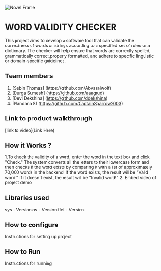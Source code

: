 
![Novel Frame](https://github.com/TH-Activities/saturday-hack-night-template/assets/90635335/4c26e8ac-2dd1-4d75-8e1a-9f7585e3b381)


#  WORD VALIDITY CHECKER
This project aims to develop a software tool that can validate the correctness of words or strings according to a specified set of rules or a dictionary. The checker will help ensure that words are correctly spelled, grammatically correct,properly formatted, and adhere to specific linguistic or domain-specific guidelines.
## Team members
1. [Sebin Thomas] (https://github.com/Abyssalwolf)
2. [Durga Sumesh] (https://github.com/aaagrud)
3. [Devi Dekshina] (https://github.com/ddekshina)
4. [Nandana S] (https://github.com/CaptainSparrow2003)
## Link to product walkthrough
[link to video](Link Here)
## How it Works ?
1.To check the validity of a word, enter the word in the text box and click "Check." The system converts all the letters to their lowercase form and then checks if the word exists by comparing it with a list of approximately 70,000 words in the backend. If the word exists, the result will be "Valid word!" If it doesn't exist, the result will be "Invalid word!"
2. Embed video of project demo
## Libraries used
   sys - Version
   os - Version
   flet - Version
## How to configure
Instructions for setting up project
## How to Run
Instructions for running
